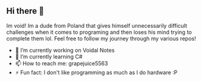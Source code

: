 ## Hi there 👋

Im void! Im a dude from Poland that gives himself unnecessarily difficult challenges when it comes to programing and then loses his mind trying to complete them lol. Feel free to follow my journey through my various repos!

- 🔭 I’m currently working on Voidal Notes
- 🌱 I’m currently learning C#
- 📫 How to reach me: grapejuice5563
- ⚡ Fun fact: I don't like programming as much as I do hardware :P
